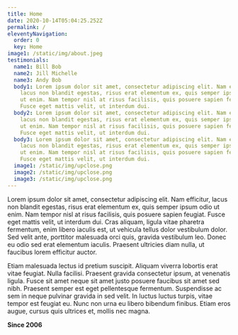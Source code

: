```yaml
---
title: Home
date: 2020-10-14T05:04:25.252Z
permalink: /
eleventyNavigation:
  order: 0
  key: Home
image1: /static/img/about.jpeg
testimonials:
  name1: Bill Bob
  name2: Jill Michelle
  name3: Andy Bob
  body1: Lorem ipsum dolor sit amet, consectetur adipiscing elit. Nam efficitur,
    lacus non blandit egestas, risus erat elementum ex, quis semper ipsum odio
    ut enim. Nam tempor nisl at risus facilisis, quis posuere sapien feugiat.
    Fusce eget mattis velit, ut interdum dui.
  body2: Lorem ipsum dolor sit amet, consectetur adipiscing elit. Nam efficitur,
    lacus non blandit egestas, risus erat elementum ex, quis semper ipsum odio
    ut enim. Nam tempor nisl at risus facilisis, quis posuere sapien feugiat.
    Fusce eget mattis velit, ut interdum dui.
  body3: Lorem ipsum dolor sit amet, consectetur adipiscing elit. Nam efficitur,
    lacus non blandit egestas, risus erat elementum ex, quis semper ipsum odio
    ut enim. Nam tempor nisl at risus facilisis, quis posuere sapien feugiat.
    Fusce eget mattis velit, ut interdum dui.
  image1: /static/img/upclose.png
  image2: /static/img/upclose.png
  image3: /static/img/upclose.png
---
```

Lorem ipsum dolor sit amet, consectetur adipiscing elit. Nam efficitur, lacus non blandit egestas, risus erat elementum ex, quis semper ipsum odio ut enim. Nam tempor nisl at risus facilisis, quis posuere sapien feugiat. Fusce eget mattis velit, ut interdum dui. Cras aliquam, ligula vitae pharetra fermentum, enim libero iaculis est, ut vehicula tellus dolor vestibulum dolor. Sed velit ante, porttitor malesuada orci quis, gravida vestibulum leo. Donec eu odio sed erat elementum iaculis. Praesent ultricies diam nulla, ut faucibus lorem efficitur auctor.

Etiam malesuada lectus id pretium suscipit. Aliquam viverra lobortis erat vitae feugiat. Nulla facilisi. Praesent gravida consectetur ipsum, at venenatis ligula. Fusce sit amet neque sit amet justo posuere faucibus sit amet sed nibh. Praesent semper est eget pellentesque fermentum. Suspendisse ac sem in neque pulvinar gravida in sed velit. In luctus luctus turpis, vitae tempor est feugiat eu. Nunc non urna eu libero bibendum finibus. Etiam eros augue, cursus quis ultrices et, mollis nec magna.

**Since 2006**
